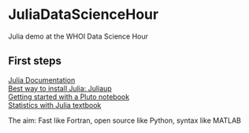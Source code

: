 # JuliaDataScienceHour
Julia demo at the WHOI Data Science Hour

## First steps

[Julia Documentation](https://docs.julialang.org/en/v1/) \
[Best way to install Julia: Juliaup](https://github.com/JuliaLang/juliaup) \
[Getting started with a Pluto notebook](https://plutojl.org/) \
[Statistics with Julia textbook](https://statisticswithjulia.org/)

The aim: Fast like Fortran, open source like Python, syntax like MATLAB
